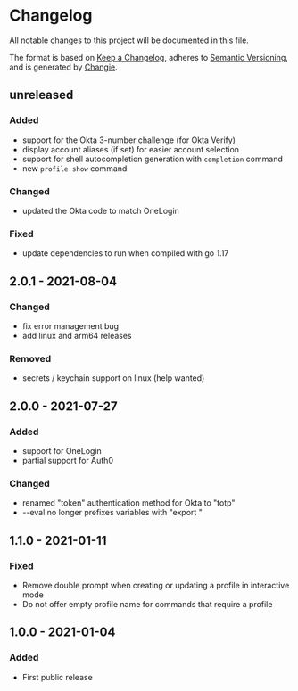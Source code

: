 # Changelog
All notable changes to this project will be documented in this file.

The format is based on [Keep a Changelog](https://keepachangelog.com/en/1.0.0/),
adheres to [Semantic Versioning](https://semver.org/spec/v2.0.0.html),
and is generated by [Changie](https://github.com/miniscruff/changie).

## unreleased

### Added
- support for the Okta 3-number challenge (for Okta Verify)
- display account aliases (if set) for easier account selection
- support for shell autocompletion generation with `completion` command
- new `profile show` command

### Changed
- updated the Okta code to match OneLogin

### Fixed
- update dependencies to run when compiled with go 1.17

## 2.0.1 - 2021-08-04

### Changed

- fix error management bug
- add linux and arm64 releases

### Removed

- secrets / keychain support on linux (help wanted)

## 2.0.0 - 2021-07-27

### Added

- support for OneLogin
- partial support for Auth0

### Changed

- renamed "token" authentication method for Okta to "totp"
- --eval no longer prefixes variables with "export "

## 1.1.0 - 2021-01-11

### Fixed
* Remove double prompt when creating or updating a profile in interactive mode
* Do not offer empty profile name for commands that require a profile

## 1.0.0 - 2021-01-04

### Added
* First public release
